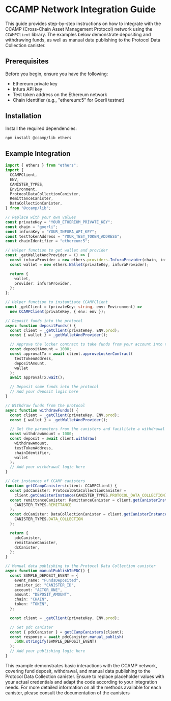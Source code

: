 # CCAMP Network Integration Guide

This guide provides step-by-step instructions on how to integrate with the CCAMP (Cross-Chain Asset Management Protocol) network using the `CCAMPClient` library. The examples below demonstrate depositing and withdrawing funds, as well as manual data publishing to the Protocol Data Collection canister.

## Prerequisites

Before you begin, ensure you have the following:

- Ethereum private key
- Infura API key
- Test token address on the Ethereum network
- Chain identifier (e.g., "ethereum:5" for Goerli testnet)

## Installation

Install the required dependencies:

```bash
npm install @ccamp/lib ethers
```

## Example Integration

```typescript
import { ethers } from "ethers";
import {
  CCAMPClient,
  ENV,
  CANISTER_TYPES,
  Environment,
  ProtocolDataCollectionCanister,
  RemittanceCanister,
  DataCollectionCanister,
} from "@ccamp/lib";

// Replace with your own values
const privateKey = "YOUR_ETHEREUM_PRIVATE_KEY";
const chain = "goerli";
const infuraKey = "YOUR_INFURA_API_KEY";
const testTokenAddress = "YOUR_TEST_TOKEN_ADDRESS";
const chainIdentifier = "ethereum:5";

// Helper function to get wallet and provider
const _getWalletAndProvider = () => {
  const infuraProvider = new ethers.providers.InfuraProvider(chain, infuraKey);
  const wallet = new ethers.Wallet(privateKey, infuraProvider);

  return {
    wallet,
    provider: infuraProvider,
  };
};

// Helper function to instantiate CCAMPClient
const _getClient = (privateKey: string, env: Environment) =>
  new CCAMPClient(privateKey, { env: env });

// Deposit funds into the protocol
async function depositFunds() {
  const client = _getClient(privateKey, ENV.prod);
  const { wallet } = _getWalletAndProvider();

  // Approve the locker contract to take funds from your account into the network
  const depositAmount = 1000;
  const approvalTx = await client.approveLockerContract(
    testTokenAddress,
    depositAmount,
    wallet
  );
  await approvalTx.wait();

  // Deposit some funds into the protocol
  // Add your deposit logic here
}

// Withdraw funds from the protocol
async function withdrawFunds() {
  const client = _getClient(privateKey, ENV.prod);
  const { wallet } = _getWalletAndProvider();

  // Get the parameters from the canisters and facilitate a withdrawal from the smart contract
  const withdrawAmount = 1000;
  const deposit = await client.withdraw(
    withdrawAmount,
    testTokenAddress,
    chainIdentifier,
    wallet
  );
  // Add your withdrawal logic here
}

// Get instances of CCAMP canisters
function getCCampCanisters(client: CCAMPClient) {
  const pdcCanister: ProtocolDataCollectionCanister =
    client.getCanisterInstance(CANISTER_TYPES.PROTOCOL_DATA_COLLECTION);
  const remittanceCanister: RemittanceCanister = client.getCanisterInstance(
    CANISTER_TYPES.REMITTANCE
  );
  const dcCanister: DataCollectionCanister = client.getCanisterInstance(
    CANISTER_TYPES.DATA_COLLECTION
  );

  return {
    pdcCanister,
    remittanceCanister,
    dcCanister,
  };
}

// Manual data publishing to the Protocol Data Collection canister
async function manualPublishToPDC() {
  const SAMPLE_DEPOSIT_EVENT = {
    event_name: "FundsDeposited",
    canister_id: "CANISTER_ID",
    account: "ACTOR_ONE",
    amount: "DEPOSIT_AMOUNT",
    chain: "CHAIN",
    token: "TOKEN",
  };

  const client = _getClient(privateKey, ENV.prod);

  // Get pdc canister
  const { pdcCanister } = getCCampCanisters(client);
  const response = await pdcCanister.manual_publish(
    JSON.stringify(SAMPLE_DEPOSIT_EVENT)
  );
  // Add your publishing logic here
}
```



This example demonstrates basic interactions with the CCAMP network, covering fund deposit, withdrawal, and manual data publishing to the Protocol Data Collection canister. Ensure to replace placeholder values with your actual credentials and adapt the code according to your integration needs. For more detailed information on all the methods available for each canister, please consult the documentation of the canisters